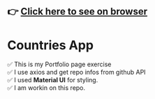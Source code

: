 ## :point_right: [Click here to see on browser](https://myportfolio-six-snowy.vercel.app/)

# Countries App



✅ This is my Portfolio page exercise <br/>
✅ I use axios and get repo infos from github API<br/>
✅ I used <b>Material UI</b> for styling.<br/>
✅ I am workin on this repo.<br/>